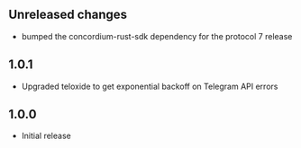 ## Unreleased changes

- bumped the concordium-rust-sdk dependency for the protocol 7 release

## 1.0.1

- Upgraded teloxide to get exponential backoff on Telegram API errors

## 1.0.0

- Initial release
